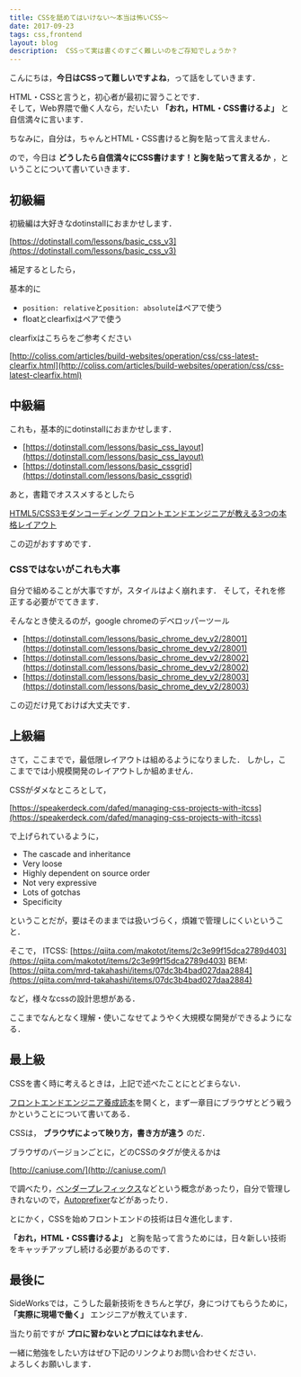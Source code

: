 ```yaml
---
title: CSSを舐めてはいけない〜本当は怖いCSS〜
date: 2017-09-23
tags: css,frontend
layout: blog
description:  CSSって実は書くのすごく難しいのをご存知でしょうか？
---
```


こんにちは，**今日はCSSって難しいですよね**，って話をしていきます．

HTML・CSSと言うと，初心者が最初に習うことです．<br/>
そして，Web界隈で働く人なら，だいたい
**「おれ，HTML・CSS書けるよ」**
と自信満々に言います．

ちなみに，自分は，ちゃんとHTML・CSS書けると胸を貼って言えません．

ので，今日は
**どうしたら自信満々にCSS書けます！と胸を貼って言えるか**
，ということについて書いていきます．

## 初級編

初級編は大好きなdotinstallにおまかせします．

[https://dotinstall.com/lessons/basic_css_v3](https://dotinstall.com/lessons/basic_css_v3)

補足するとしたら，

基本的に

- ``position: relative``と``position: absolute``はペアで使う
- floatとclearfixはペアで使う

clearfixはこちらをご参考ください

[http://coliss.com/articles/build-websites/operation/css/css-latest-clearfix.html](http://coliss.com/articles/build-websites/operation/css/css-latest-clearfix.html)


## 中級編

これも，基本的にdotinstallにおまかせします．

- [https://dotinstall.com/lessons/basic_css_layout](https://dotinstall.com/lessons/basic_css_layout)
- [https://dotinstall.com/lessons/basic_cssgrid](https://dotinstall.com/lessons/basic_cssgrid)

あと，書籍でオススメするとしたら

[HTML5/CSS3モダンコーディング フロントエンドエンジニアが教える3つの本格レイアウト](http://amzn.to/2xu3PnD)

この辺がおすすめです．


### CSSではないがこれも大事

自分で組めることが大事ですが，スタイルはよく崩れます．
そして，それを修正する必要がでてきます．

そんなとき使えるのが，google chromeのデベロッパーツール

- [https://dotinstall.com/lessons/basic_chrome_dev_v2/28001](https://dotinstall.com/lessons/basic_chrome_dev_v2/28001)
- [https://dotinstall.com/lessons/basic_chrome_dev_v2/28002](https://dotinstall.com/lessons/basic_chrome_dev_v2/28002)
- [https://dotinstall.com/lessons/basic_chrome_dev_v2/28003](https://dotinstall.com/lessons/basic_chrome_dev_v2/28003)

この辺だけ見ておけば大丈夫です．


## 上級編

さて，ここまでで，最低限レイアウトは組めるようになりました．
しかし，ここまででは小規模開発のレイアウトしか組めません．

CSSがダメなところとして，

[https://speakerdeck.com/dafed/managing-css-projects-with-itcss](https://speakerdeck.com/dafed/managing-css-projects-with-itcss)

で上げられているように，

- The cascade and inheritance
- Very loose
- Highly dependent on source order
- Not very expressive
- Lots of gotchas
- Specificity

ということだが，要はそのままでは扱いづらく，煩雑で管理しにくいということ．

そこで，
ITCSS: [https://qiita.com/makotot/items/2c3e99f15dca2789d403](https://qiita.com/makotot/items/2c3e99f15dca2789d403)
BEM: [https://qiita.com/mrd-takahashi/items/07dc3b4bad027daa2884](https://qiita.com/mrd-takahashi/items/07dc3b4bad027daa2884)

など，様々なcssの設計思想がある．

ここまでなんとなく理解・使いこなせてようやく大規模な開発ができるようになる．

## 最上級

CSSを書く時に考えるときは，上記で述べたことにとどまらない．

[フロントエンドエンジニア養成読本](http://amzn.to/2wfk1HG)を開くと，まず一章目にブラウザとどう戦うかということについて書いてある．

CSSは，
**ブラウザによって映り方，書き方が違う**
のだ．

ブラウザのバージョンごとに，どのCSSのタグが使えるかは

[http://caniuse.com/](http://caniuse.com/)

で調べたり，[ベンダープレフィックス](http://www.htmq.com/csskihon/603.shtml)などという概念があったり，自分で管理しきれないので，[Autoprefixer](http://kojika17.com/2014/01/autoprefixer.html)などがあったり．

とにかく，CSSを始めフロントエンドの技術は日々進化します．


**「おれ，HTML・CSS書けるよ」**
と胸を貼って言うためには，日々新しい技術をキャッチアップし続ける必要があるのです．

## 最後に
SideWorksでは，こうした最新技術をきちんと学び，身につけてもらうために，
**「実際に現場で働く」**
エンジニアが教えています．<br/>

当たり前ですが
**プロに習わないとプロにはなれません**．

一緒に勉強をしたい方はぜひ下記のリンクよりお問い合わせください．<br/>
よろしくお願いします．
